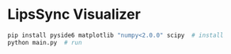 # LipsSync Visualizer

```bash
pip install pyside6 matplotlib "numpy<2.0.0" scipy  # install
python main.py  # run
```
